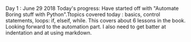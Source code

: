 
Day 1 : June 29 2018
Today's progress:
Have started off with "Automate Boring stuff with Python".Ttopics covered today : basics, control statements, loops: if, elseif, while.
This covers about 6 lessons in the book. Looking forward to the automation part. I also need to get batter at indentation and at using markdown.
